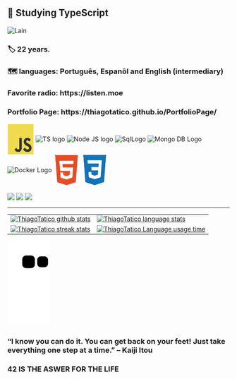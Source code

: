 ## 👾 Studying TypeScript

<img align="center" alt="Lain" src="https://media.discordapp.net/attachments/358738488390320138/886409997939007518/Banner2.jpg?width=1440&height=503">
<h3>🏷 22 years. </h3>
<h3>🗺️ languages: Português, Espanõl and English (intermediary) </h3>
<h3>Favorite radio: https://listen.moe </h3>
<h3>Portfolio Page: https://thiagotatico.github.io/PortfolioPage/ </h3>

<div style="display: inline_block">
  <img align="center" alt="JavaScriptLogo" height="70" width="60" src="https://raw.githubusercontent.com/devicons/devicon/master/icons/javascript/javascript-original.svg">
  <img align="center" alt="TS logo" height="70" width="60" src="https://cdn.jsdelivr.net/gh/devicons/devicon/icons/typescript/typescript-original.svg">
  <img align="center" alt="Node JS logo" height="90" width="70" src="https://cdn.jsdelivr.net/gh/devicons/devicon/icons/nodejs/nodejs-original.svg">
  <img align="center" alt="SqlLogo" height="74" width="90" src="https://cdn.jsdelivr.net/gh/devicons/devicon/icons/postgresql/postgresql-plain-wordmark.svg">
  <img align="center" alt="Mongo DB Logo" height="74" width="90" src="https://cdn.jsdelivr.net/gh/devicons/devicon/icons/mongodb/mongodb-original-wordmark.svg">
  <img align="center" alt="Docker Logo" height="74" width="90" src="https://cdn.jsdelivr.net/gh/devicons/devicon/icons/docker/docker-original-wordmark.svg">
  <img align="center" alt="HtmlLogo" height="70" width="60" src="https://raw.githubusercontent.com/devicons/devicon/master/icons/html5/html5-plain.svg">
  <img align="center" alt="Css3Logo" height="70" width="60" src="https://raw.githubusercontent.com/devicons/devicon/master/icons/css3/css3-plain.svg">
</div>
<br>
<div> 
  <a href="https://www.instagram.com/thiagotatico/" target="_blank"><img src="https://camo.githubusercontent.com/acaa286597b43c96dc02b69b90de15a65c52063e31835b763a061cc815f64bac/68747470733a2f2f696d672e736869656c64732e696f2f62616467652f2d496e7374616772616d2d2532334534343035463f7374796c653d666f722d7468652d6261646765266c6f676f3d696e7374616772616d266c6f676f436f6c6f723d7768697465"></a>
  <a href = "mailto:thiagotatico007@gmail.com"><img src="https://img.shields.io/badge/Gmail-D14836?style=for-the-badge&logo=gmail&logoColor=white"></a>
  <a href="https://www.linkedin.com/in/thiago-tatico-0b9057216/" target="_blank"><img src="https://img.shields.io/badge/-LinkedIn-%230077B5?style=for-the-badge&logo=linkedin&logoColor=white"></a>
</div>


---

<!-- Interested in learning Ruby <img align="center" alt="SqlLogo" height="35" width="40" src="https://cdn.jsdelivr.net/gh/devicons/devicon/icons/ruby/ruby-original.svg"> -->

<table align="center" cellspacing="0" cellpadding="0" border="0">
   <tr>
    <td>
      <a href="https://thiagotatico.github.io/PortfolioPage/" target="_blank">
        <img src="https://github-readme-stats.vercel.app/api?username=ThiagoTatico&show_icons=true&include_all_commits=true&theme=github_dark&hide_border=true" alt="ThiagoTatico github stats">
      <a/>
    </td>
    <td>
      <a href="https://thiagotatico.github.io/PortfolioPage/" target="_blank">
        <img src="https://github-readme-stats.vercel.app/api/top-langs/?username=ThiagoTatico&theme=github_dark&layout=compact&hide_border=true" alt="ThiagoTatico language stats">
      <a/>
    </td>
   </tr>
  <tr>
  <tr>
    <td>
      <a href="https://thiagotatico.github.io/PortfolioPage/" target="_blank">
        <img src="https://github-readme-streak-stats.herokuapp.com?user=ThiagoTatico&theme=tokyonight_duo&hide_border=true" alt="ThiagoTatico streak stats">
      <a/>
    </td>
    <td>
      <a href="https://thiagotatico.github.io/PortfolioPage/" target="_blank">
        <img src="https://github-readme-stats.vercel.app/api/pin/?username=ThiagoTatico&repo=ThiagoTatico&theme=github_dark&hide_border=true" alt="ThiagoTatico Language usage time">
      <a/>
    </td>
   </tr>
</table>

![Snake animation](https://github.com/ThiagoTatico/ThiagoTatico/blob/output/github-contribution-grid-snake.svg)
<h3> “I know you can do it. You can get back on your feet! Just take everything one step at a time.” – Kaiji Itou </h3>
<h3> 42 IS THE ASWER FOR THE LIFE</h3>
